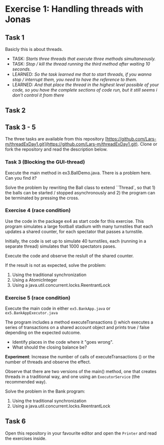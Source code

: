 # Exercise 1: Handling threads with Jonas

## Task 1
Basicly this is about threads.
- TASK: *Starts three threads that execute three methods simultaneously.*
- TASK: *Stop / kill the thread running the third method after waiting 10 seconds.*
- LEARNED: *So the task learned me that to start threads, if you wanna stop / interrupt them, you need to have the reference to them.*
- LEARNED: *And that place the thread in the highest level possible of your code, so you have the complete sections of code run, but it still seems i don't control it from there*

## Task 2


## Task 3 - 5
The three tasks are available from this repository
[https://github.com/Lars-m/threadExDay1.git](https://github.com/Lars-m/threadExDay1.git).
Clone or fork the repository and read the description below.

### Task 3 (Blocking the GUI-thread)
Execute the main method in ex3.BallDemo.java. There is a problem here. Can you find it?

Solve the problem by rewriting the Ball class to extend ``Thread`,
so that 1) the balls can be started / stopped asynchronously and 2) the program 
can be terminated by pressing the cross.

### Exercise 4 (race condition)
Use the code in the package ex4 as start code for this exercise. This program simulates a 
large football stadium with many turnstiles that each updates a shared counter, for each 
spectator that passes a turnstile.

Initially, the code is set up to simulate 40 turnstiles, each (running in a separate thread) 
simulates that 1000 spectators pases.

Execute the code and observe the reslult of the shared counter.

If the result is not as expected, solve the problem:
1) Using the traditional synchronization
2) Using a AtomicInteger
3) Using a java.util.concurrent.locks.ReentrantLock

### Exercise 5 (race condition)
Execute the main code in either ``ex5.BankApp.java`` or ``ex5.BankAppExecutor.java``

The program includes a method executeTransactions () which executes a series of transactions 
on a shared account object and prints true / false depending on the expected outcome.

* Identify places in the code where it "goes wrong".
* What should the closing balance be?

**Experiment**: Increase the number of calls of executeTransactions () or the number of 
threads and observe the effect.

Observe that there are two versions of the main() method, one that creates threads in a 
traditional way, and one using an ``ExecutorService`` (the recommended way).

Solve the problem in the Bank program:
1) Using the traditional synchronization
2) Using a java.util.concurrent.locks.ReentrantLock

## Task 6
Open this repository in your favourite editor and open the ``Printer`` and 
read the exercises inside.
